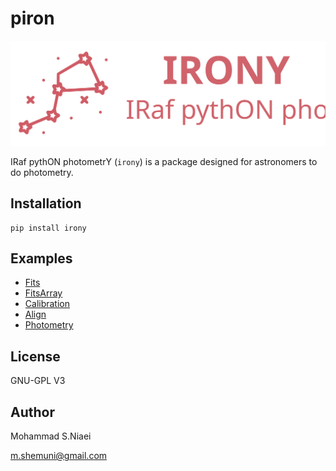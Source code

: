 # piron

![piron](assets/irony.svg)

 IRaf pythON photometrY  (`irony`) is a package designed for astronomers to do photometry.

## Installation

```shell
pip install irony
```

## Examples
- [Fits](examples/001-fits.ipynb)
- [FitsArray](examples/002-fits_array.ipynb)
- [Calibration](examples/003-calibration.ipynb)
- [Align](examples/004-align.ipynb)
- [Photometry](examples/005-phot.ipynb)

## License

GNU-GPL V3

## Author
Mohammad S.Niaei

m.shemuni@gmail.com
